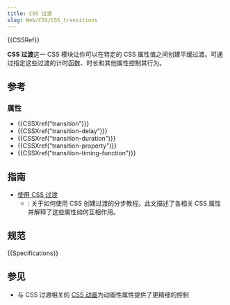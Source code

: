 ```yaml
---
title: CSS 过渡
slug: Web/CSS/CSS_transitions
---
```


{{CSSRef}}

**CSS 过渡**这一 CSS 模块让你可以在特定的 CSS 属性值之间创建平缓过渡。可通过指定这些过渡的计时函数、时长和其他属性控制其行为。

## 参考

### 属性

- {{CSSXref("transition")}}
- {{CSSXref("transition-delay")}}
- {{CSSXref("transition-duration")}}
- {{CSSXref("transition-property")}}
- {{CSSXref("transition-timing-function")}}

## 指南

- [使用 CSS 过渡](/zh-CN/docs/Web/CSS/CSS_Transitions/Using_CSS_transitions)
  - : 关于如何使用 CSS 创建过渡的分步教程。此文描述了各相关 CSS 属性并解释了这些属性如何互相作用。

## 规范

{{Specifications}}

## 参见

- 与 CSS 过渡相关的 [CSS 动画](/zh-CN/docs/Web/CSS/CSS_animations)为动画性属性提供了更精细的控制
